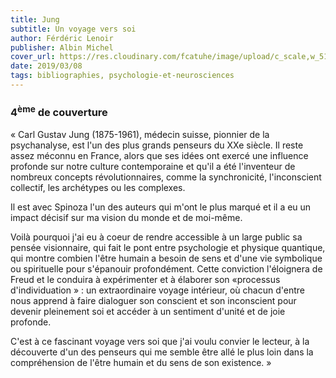 ```yaml
---
title: Jung
subtitle: Un voyage vers soi
author: Férdéric Lenoir
publisher: Albin Michel
cover_url: https://res.cloudinary.com/fcatuhe/image/upload/c_scale,w_512/v1711899163/raphaele-rodellar.fr/bibliotheque/9782226438195.jpg
date: 2019/03/08
tags: bibliographies, psychologie-et-neurosciences
---
```


### 4<sup>ème</sup> de couverture

« Carl Gustav Jung (1875-1961), médecin suisse, pionnier de la psychanalyse, est l'un des plus grands penseurs du XXe siècle. Il reste assez méconnu en France, alors que ses idées ont exercé une influence profonde sur notre culture contemporaine et qu'il a été l'inventeur de nombreux concepts révolutionnaires, comme la synchronicité, l'inconscient collectif, les archétypes ou les complexes.

Il est avec Spinoza l'un des auteurs qui m'ont le plus marqué et il a eu un impact décisif sur ma vision du monde et de moi-même.

Voilà pourquoi j'ai eu à coeur de rendre accessible à un large public sa pensée visionnaire, qui fait le pont entre psychologie et physique quantique, qui montre combien l'être humain a besoin de sens et d'une vie symbolique ou spirituelle pour s'épanouir profondément. Cette conviction l'éloignera de Freud et le conduira à expérimenter et à élaborer son «processus d'individuation » : un extraordinaire voyage intérieur, où chacun d'entre nous apprend à faire dialoguer son conscient et son inconscient pour devenir pleinement soi et accéder à un sentiment d'unité et de joie profonde.

C'est à ce fascinant voyage vers soi que j'ai voulu convier le lecteur, à la découverte d'un des penseurs qui me semble être allé le plus loin dans la compréhension de l'être humain et du sens de son existence. »
